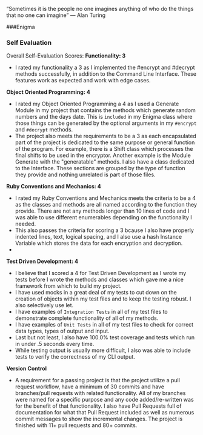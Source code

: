 “Sometimes it is the people no one imagines anything of who do the things that no one can imagine”
― Alan Turing

###Enigma

### Self Evaluation

Overall Self-Evaluation Scores:
**Functionality: 3**
- I rated my functionality a 3 as I implemented the #encrypt and #decrypt methods successfully, in addition to the Command Line Interface. These features work as expected and work with edge cases.

**Object Oriented Programming: 4**
- I rated my Object Oriented Programming a 4 as I used a Generate Module in my project that contains the methods which generate random numbers and the days date.  This is `included` in my Enigma class where those things can be generated by the optional arguments in my `#encrypt` and `#decrypt` methods.
- The project also meets the requirements to be a 3 as each encapsulated part of the project is dedicated to the same purpose or general function of the program.  For example, there is a Shift class which processes the final shifts to be used in the encryptor.  Another example is the Module Generate with the "generatable" methods.  I also have a class dedicated to the Interface.  These sections are grouped by the type of function they provide and nothing unrelated is part of those files.

**Ruby Conventions and Mechanics: 4**
- I rated my Ruby Conventions and Mechanics meets the criteria to be a 4 as the classes and methods are all named according to the function they provide.   There are not any methods longer than 10 lines of code and I was able to use different enumerables depending on the functionality I needed.
- This also passes the criteria for scoring a 3 bcause I also have properly indented lines, text, logical spacing, and I also use a hash Instance Variable which stores the data for each encryption and decryption.  
-
**Test Driven Development: 4**
- I believe that I scored a 4 for Test Driven Development as I wrote my tests before I wrote the methods and classes which gave me a nice framework from which to build my project.
- I have used mocks in a great deal of my tests to cut down on the creation of objects within my test files and to keep the testing robust.  I also selectively use let.
- I have examples of `Integration Tests` in all of my test files to demonstrate complete functionality of all of my methods.  
- I have examples of `Unit Tests` in all of my test files to check for correct data types, types of output and input.
- Last but not least, I also have 100.0% test coverage and tests which run in under .5 seconds every time.
- While testing output is usually more difficult, I also was able to include tests to verify the correctness of my CLI output.

**Version Control**
- A requirement for a passing project is that the project utilize a pull request workflow, have a minimum of 30 commits and have branches/pull requests with related functionality. All of my branches were named for a specific purpose and any code added/re-written was for the benefit of that functionality.  I also have Pull Requests full of documentation for what that Pull Request included as well as numerous commit messages to show the incremental changes.  The project is finished with 11+ pull requests and 80+ commits.
